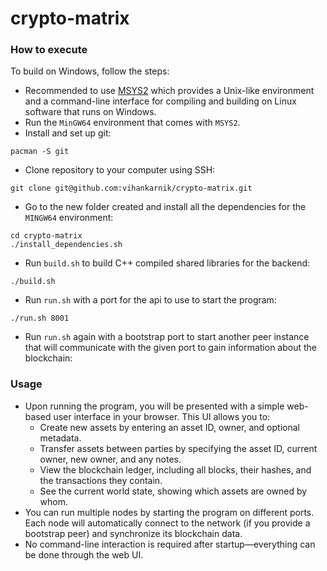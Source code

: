 # crypto-matrix


### How to execute
To build on Windows, follow the steps:
* Recommended to use [MSYS2](https://www.msys2.org/) which provides a Unix-like environment and a command-line interface for compiling and building on Linux software that runs on Windows.
* Run the `MinGW64` environment that comes with `MSYS2`.
* Install and set up git:
```
pacman -S git
```
* Clone repository to your computer using SSH:
```
git clone git@github.com:vihankarnik/crypto-matrix.git
```
* Go to the new folder created and install all the dependencies for the `MINGW64` environment:
```
cd crypto-matrix
./install_dependencies.sh
```
* Run `build.sh` to build C++ compiled shared libraries for the backend:
```
./build.sh
```
* Run `run.sh` with a port for the api to use to start the program:
```
./run.sh 8001
```
* Run `run.sh` again with a bootstrap port to start another peer instance that will communicate with the given port to gain information about the blockchain:

### Usage
* Upon running the program, you will be presented with a simple web-based user interface in your browser. This UI allows you to:
    * Create new assets by entering an asset ID, owner, and optional metadata.
    * Transfer assets between parties by specifying the asset ID, current owner, new owner, and any notes.
    * View the blockchain ledger, including all blocks, their hashes, and the transactions they contain.
    * See the current world state, showing which assets are owned by whom.
* You can run multiple nodes by starting the program on different ports. Each node will automatically connect to the network (if you provide a bootstrap peer) and synchronize its blockchain data.
* No command-line interaction is required after startup—everything can be done through the web UI.
